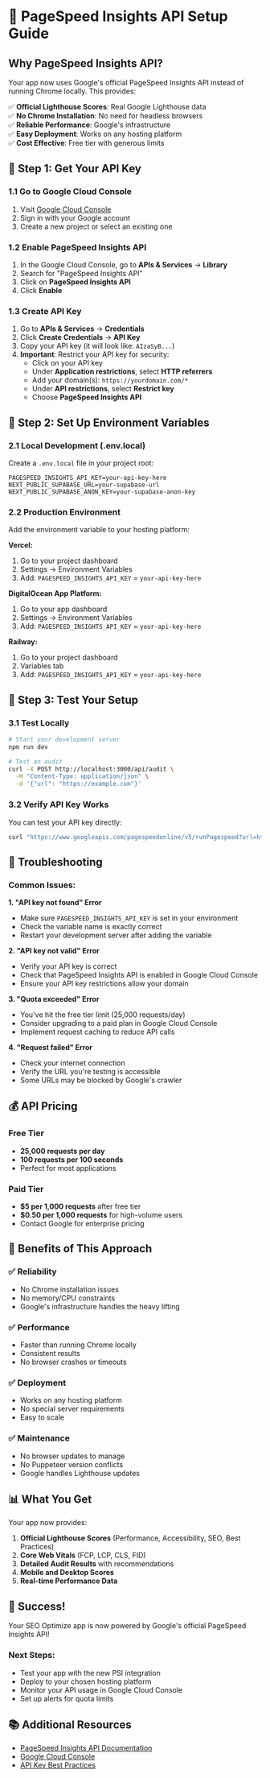 # 🔑 PageSpeed Insights API Setup Guide

## Why PageSpeed Insights API?

Your app now uses Google's official PageSpeed Insights API instead of running Chrome locally. This provides:

✅ **Official Lighthouse Scores**: Real Google Lighthouse data  
✅ **No Chrome Installation**: No need for headless browsers  
✅ **Reliable Performance**: Google's infrastructure  
✅ **Easy Deployment**: Works on any hosting platform  
✅ **Cost Effective**: Free tier with generous limits  

## 🎯 Step 1: Get Your API Key

### 1.1 Go to Google Cloud Console
1. Visit [Google Cloud Console](https://console.cloud.google.com/)
2. Sign in with your Google account
3. Create a new project or select an existing one

### 1.2 Enable PageSpeed Insights API
1. In the Google Cloud Console, go to **APIs & Services** → **Library**
2. Search for "PageSpeed Insights API"
3. Click on **PageSpeed Insights API**
4. Click **Enable**

### 1.3 Create API Key
1. Go to **APIs & Services** → **Credentials**
2. Click **Create Credentials** → **API Key**
3. Copy your API key (it will look like: `AIzaSyB...`)
4. **Important**: Restrict your API key for security:
   - Click on your API key
   - Under **Application restrictions**, select **HTTP referrers**
   - Add your domain(s): `https://yourdomain.com/*`
   - Under **API restrictions**, select **Restrict key**
   - Choose **PageSpeed Insights API**

## 🎯 Step 2: Set Up Environment Variables

### 2.1 Local Development (.env.local)
Create a `.env.local` file in your project root:

```env
PAGESPEED_INSIGHTS_API_KEY=your-api-key-here
NEXT_PUBLIC_SUPABASE_URL=your-supabase-url
NEXT_PUBLIC_SUPABASE_ANON_KEY=your-supabase-anon-key
```

### 2.2 Production Environment
Add the environment variable to your hosting platform:

**Vercel:**
1. Go to your project dashboard
2. Settings → Environment Variables
3. Add: `PAGESPEED_INSIGHTS_API_KEY` = `your-api-key-here`

**DigitalOcean App Platform:**
1. Go to your app dashboard
2. Settings → Environment Variables
3. Add: `PAGESPEED_INSIGHTS_API_KEY` = `your-api-key-here`

**Railway:**
1. Go to your project dashboard
2. Variables tab
3. Add: `PAGESPEED_INSIGHTS_API_KEY` = `your-api-key-here`

## 🎯 Step 3: Test Your Setup

### 3.1 Test Locally
```bash
# Start your development server
npm run dev

# Test an audit
curl -X POST http://localhost:3000/api/audit \
  -H "Content-Type: application/json" \
  -d '{"url": "https://example.com"}'
```

### 3.2 Verify API Key Works
You can test your API key directly:

```bash
curl "https://www.googleapis.com/pagespeedonline/v5/runPagespeed?url=https://example.com&key=YOUR_API_KEY"
```

## 🔧 Troubleshooting

### Common Issues:

**1. "API key not found" Error**
- Make sure `PAGESPEED_INSIGHTS_API_KEY` is set in your environment
- Check the variable name is exactly correct
- Restart your development server after adding the variable

**2. "API key not valid" Error**
- Verify your API key is correct
- Check that PageSpeed Insights API is enabled in Google Cloud Console
- Ensure your API key restrictions allow your domain

**3. "Quota exceeded" Error**
- You've hit the free tier limit (25,000 requests/day)
- Consider upgrading to a paid plan in Google Cloud Console
- Implement request caching to reduce API calls

**4. "Request failed" Error**
- Check your internet connection
- Verify the URL you're testing is accessible
- Some URLs may be blocked by Google's crawler

## 💰 API Pricing

### Free Tier
- **25,000 requests per day**
- **100 requests per 100 seconds**
- Perfect for most applications

### Paid Tier
- **$5 per 1,000 requests** after free tier
- **$0.50 per 1,000 requests** for high-volume users
- Contact Google for enterprise pricing

## 🚀 Benefits of This Approach

### ✅ **Reliability**
- No Chrome installation issues
- No memory/CPU constraints
- Google's infrastructure handles the heavy lifting

### ✅ **Performance**
- Faster than running Chrome locally
- Consistent results
- No browser crashes or timeouts

### ✅ **Deployment**
- Works on any hosting platform
- No special server requirements
- Easy to scale

### ✅ **Maintenance**
- No browser updates to manage
- No Puppeteer version conflicts
- Google handles Lighthouse updates

## 📊 What You Get

Your app now provides:

1. **Official Lighthouse Scores** (Performance, Accessibility, SEO, Best Practices)
2. **Core Web Vitals** (FCP, LCP, CLS, FID)
3. **Detailed Audit Results** with recommendations
4. **Mobile and Desktop Scores**
5. **Real-time Performance Data**

## 🎉 Success!

Your SEO Optimize app is now powered by Google's official PageSpeed Insights API!

### Next Steps:
- Test your app with the new PSI integration
- Deploy to your chosen hosting platform
- Monitor your API usage in Google Cloud Console
- Set up alerts for quota limits

## 📚 Additional Resources

- [PageSpeed Insights API Documentation](https://developers.google.com/speed/docs/insights/v5/get-started)
- [Google Cloud Console](https://console.cloud.google.com/)
- [API Key Best Practices](https://cloud.google.com/docs/authentication/api-keys)



